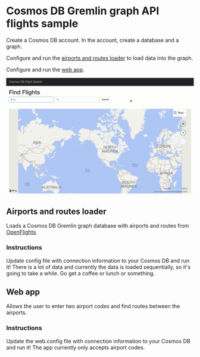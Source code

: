 # Cosmos DB Gremlin graph API flights sample

Create a Cosmos DB account. In the account, create a database and a graph.

Configure and run the [airports and routes loader](#airports-and-routes-loader) to load data into the graph.

Configure and run the [web app](#web-app).

![Demo](cosmosdb-flights.gif)


## Airports and routes loader

Loads a Cosmos DB Gremlin graph database with airports and routes from [OpenFlights](https://openflights.org/data.html).

### Instructions

Update config file with connection information to your Cosmos DB and run it! There is a lot of data and currently the data is loaded sequentially, so it's going to take a while. Go get a coffee or lunch or something.

## Web app

Allows the user to enter two airport codes and find routes between the airports.

### Instructions

Update the web.config file with connection information to your Cosmos DB and run it! The app currently only accepts airport codes.
